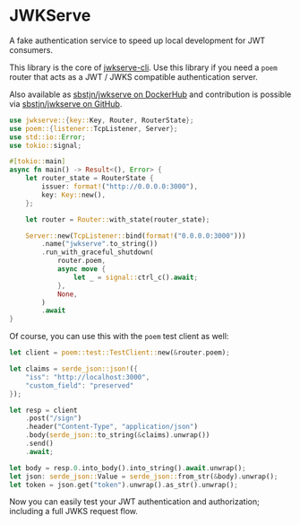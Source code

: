 # JWKServe

A fake authentication service to speed up local development for JWT consumers.

This library is the core of [jwkserve-cli](https://crates.io/crates/jwkserve-cli). Use this library if you need a `poem` router that acts as a JWT / JWKS compatible authentication server.

Also available as [sbstjn/jwkserve on DockerHub](https://hub.docker.com/repository/docker/sbstjn/jwkserve/general) and contribution is possible via [sbstjn/jwkserve on GitHub](https://github.com/sbstjn/jwkserve).

```rust
use jwkserve::{key::Key, Router, RouterState};
use poem::{listener::TcpListener, Server};
use std::io::Error;
use tokio::signal;

#[tokio::main]
async fn main() -> Result<(), Error> {
    let router_state = RouterState {
        issuer: format!("http://0.0.0.0:3000"),
        key: Key::new(),
    };

    let router = Router::with_state(router_state);

    Server::new(TcpListener::bind(format!("0.0.0.0:3000")))
        .name("jwkserve".to_string())
        .run_with_graceful_shutdown(
            router.poem,
            async move {
                let _ = signal::ctrl_c().await;
            },
            None,
        )
        .await
}
```

Of course, you can use this with the `poem` test client as well:

```rust
let client = poem::test::TestClient::new(&router.poem);

let claims = serde_json::json!({
    "iss": "http://localhost:3000",
    "custom_field": "preserved"
});

let resp = client
    .post("/sign")
    .header("Content-Type", "application/json")
    .body(serde_json::to_string(&claims).unwrap())
    .send()
    .await;

let body = resp.0.into_body().into_string().await.unwrap();
let json: serde_json::Value = serde_json::from_str(&body).unwrap();
let token = json.get("token").unwrap().as_str().unwrap();
```

Now you can easily test your JWT authentication and authorization; including a full JWKS request flow.